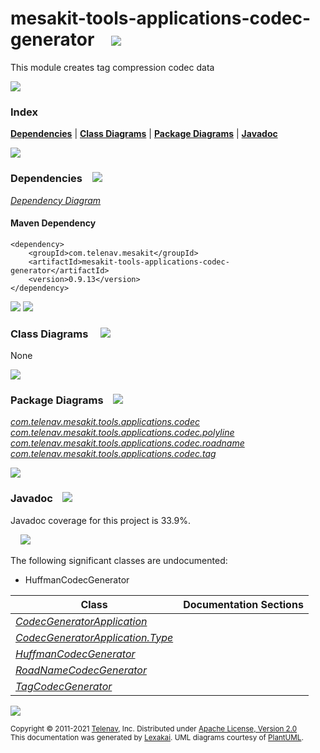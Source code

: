 [//]: # (start-user-text)



[//]: # (end-user-text)

# mesakit-tools-applications-codec-generator &nbsp;&nbsp; <img src="https://www.mesakit.org/images/compress-32.png" srcset="https://www.mesakit.org/images/compress-32-2x.png 2x"/>

This module creates tag compression codec data

<img src="https://www.kivakit.org/images/horizontal-line-512.png" srcset="https://www.kivakit.org/images/horizontal-line-512-2x.png 2x"/>

### Index



[**Dependencies**](#dependencies) | [**Class Diagrams**](#class-diagrams) | [**Package Diagrams**](#package-diagrams) | [**Javadoc**](#javadoc)

<img src="https://www.kivakit.org/images/horizontal-line-512.png" srcset="https://www.kivakit.org/images/horizontal-line-512-2x.png 2x"/>

### Dependencies <a name="dependencies"></a> &nbsp;&nbsp; <img src="https://www.kivakit.org/images/dependencies-32.png" srcset="https://www.kivakit.org/images/dependencies-32-2x.png 2x"/>

[*Dependency Diagram*](https://www.mesakit.org/0.9.13/lexakai/mesakit-extensions/mesakit-tools/applications/codec-generator/documentation/diagrams/dependencies.svg)

#### Maven Dependency

    <dependency>
        <groupId>com.telenav.mesakit</groupId>
        <artifactId>mesakit-tools-applications-codec-generator</artifactId>
        <version>0.9.13</version>
    </dependency>

<img src="https://www.kivakit.org/images/horizontal-line-128.png" srcset="https://www.kivakit.org/images/horizontal-line-128-2x.png 2x"/>

[//]: # (start-user-text)



[//]: # (end-user-text)

<img src="https://www.kivakit.org/images/horizontal-line-128.png" srcset="https://www.kivakit.org/images/horizontal-line-128-2x.png 2x"/>

### Class Diagrams <a name="class-diagrams"></a> &nbsp; &nbsp; <img src="https://www.kivakit.org/images/diagram-40.png" srcset="https://www.kivakit.org/images/diagram-40-2x.png 2x"/>

None

<img src="https://www.kivakit.org/images/horizontal-line-128.png" srcset="https://www.kivakit.org/images/horizontal-line-128-2x.png 2x"/>

### Package Diagrams <a name="package-diagrams"></a> &nbsp;&nbsp; <img src="https://www.kivakit.org/images/box-32.png" srcset="https://www.kivakit.org/images/box-32-2x.png 2x"/>

[*com.telenav.mesakit.tools.applications.codec*](https://www.mesakit.org/0.9.13/lexakai/mesakit-extensions/mesakit-tools/applications/codec-generator/documentation/diagrams/com.telenav.mesakit.tools.applications.codec.svg)  
[*com.telenav.mesakit.tools.applications.codec.polyline*](https://www.mesakit.org/0.9.13/lexakai/mesakit-extensions/mesakit-tools/applications/codec-generator/documentation/diagrams/com.telenav.mesakit.tools.applications.codec.polyline.svg)  
[*com.telenav.mesakit.tools.applications.codec.roadname*](https://www.mesakit.org/0.9.13/lexakai/mesakit-extensions/mesakit-tools/applications/codec-generator/documentation/diagrams/com.telenav.mesakit.tools.applications.codec.roadname.svg)  
[*com.telenav.mesakit.tools.applications.codec.tag*](https://www.mesakit.org/0.9.13/lexakai/mesakit-extensions/mesakit-tools/applications/codec-generator/documentation/diagrams/com.telenav.mesakit.tools.applications.codec.tag.svg)

<img src="https://www.kivakit.org/images/horizontal-line-128.png" srcset="https://www.kivakit.org/images/horizontal-line-128-2x.png 2x"/>

### Javadoc <a name="javadoc"></a> &nbsp;&nbsp; <img src="https://www.kivakit.org/images/books-32.png" srcset="https://www.kivakit.org/images/books-32-2x.png 2x"/>

Javadoc coverage for this project is 33.9%.  
  
&nbsp; &nbsp; <img src="https://www.mesakit.org/images/meter-30-96.png" srcset="https://www.mesakit.org/images/meter-30-96-2x.png 2x"/>


The following significant classes are undocumented:  

- HuffmanCodecGenerator

| Class | Documentation Sections |
|---|---|
| [*CodecGeneratorApplication*](https://www.mesakit.org/0.9.13/javadoc/mesakit-extensions/mesakit.tools.applications.codec.generator/com/telenav/mesakit/tools/applications/codec/CodecGeneratorApplication.html) |  |  
| [*CodecGeneratorApplication.Type*](https://www.mesakit.org/0.9.13/javadoc/mesakit-extensions/mesakit.tools.applications.codec.generator/com/telenav/mesakit/tools/applications/codec/CodecGeneratorApplication.Type.html) |  |  
| [*HuffmanCodecGenerator*](https://www.mesakit.org/0.9.13/javadoc/mesakit-extensions/mesakit.tools.applications.codec.generator/com/telenav/mesakit/tools/applications/codec/polyline/HuffmanCodecGenerator.html) |  |  
| [*RoadNameCodecGenerator*](https://www.mesakit.org/0.9.13/javadoc/mesakit-extensions/mesakit.tools.applications.codec.generator/com/telenav/mesakit/tools/applications/codec/roadname/RoadNameCodecGenerator.html) |  |  
| [*TagCodecGenerator*](https://www.mesakit.org/0.9.13/javadoc/mesakit-extensions/mesakit.tools.applications.codec.generator/com/telenav/mesakit/tools/applications/codec/tag/TagCodecGenerator.html) |  |  

[//]: # (start-user-text)



[//]: # (end-user-text)

<img src="https://www.kivakit.org/images/horizontal-line-512.png" srcset="https://www.kivakit.org/images/horizontal-line-512-2x.png 2x"/>

<sub>Copyright &#169; 2011-2021 [Telenav](https://telenav.com), Inc. Distributed under [Apache License, Version 2.0](LICENSE)</sub>  
<sub>This documentation was generated by [Lexakai](https://lexakai.org). UML diagrams courtesy of [PlantUML](https://plantuml.com).</sub>

